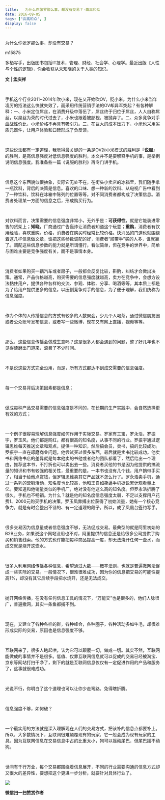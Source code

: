 ```yaml
---
title:   为什么你张罗那么事，却没有交易？-曲高和众
date: 2016-09-05
tags: ["曲高和众", ]
display: false
---
```



## 



为什么你张罗那么事，却没有交易？




m15875




多栖写手，出版图书包括IT技术，管理、财经、社会学、心理学。最近出版《人性与个性的逻辑》，你会收获从未知晓的关于人类的知识。


**文 | 孟庆祥**

&nbsp;

手机这个行业2011~2014年吹小米，现在又开始吹OV，贬小米。为什么小米当年凌厉的招法这么快就失效了，而采用传统营销手法的OV却异军突起？有各种解释：一、小米定位屌丝，在消费升级中落伍了，屌丝终于归位于屌丝，人人自称屌丝，以屌丝为荣的时代过去了，小米也跟着被鄙视，被抛弃了。二、众多竞争对手血战性价比，小米价格不再具有吸引力。三、在巨大的成本压力下，小米也采用劣质元器件，让用户体验和口碑形成了负反馈。

&nbsp;

这些说法都有一定道理，我觉得最关键的一条是OV对小米模式的胜利是『**说服**』的胜利，是高信息强度对低信息强度的胜利。本文并不是要解释手机的事，是举例说明信息强度。我准备些一篇《说服的胜利》再专门讲手机。

&nbsp;

信息这个东西貌似很抽象，实际它无处不在。在街头小卖店的冰箱里，我们随手拿一瓶饮料，背后的决策是信息。喜欢的口味、想一种新的饮料、从电视广告中看到了一种饮料，饮料在冰箱中陈列的位置等等，对不同消费者都构成了决策信息。消费者处理某一方面的信息之后，形成购买行为。

&nbsp;

对饮料而言，决策需要的信息强度非常小，无外乎是：**可获得性**，就是它能装进零售的货架上；**知晓**，厂商通过广告轰炸让消费者知道这个玩意；**重购**，消费者有饮用经验，喜欢重购。价格，消费者在购买时经常比较价格。快消品的门道也就围绕着这几样信息做文章，谁把这些参数调配的好，消费者“顺带手”买的人多，谁就赢了。调配这些信息参数的能力就是所谓懂行，看似简单，但在竞争的世界中，简单与困难主要是竞争强度有关，而不是事情本身。

&nbsp;

消费者如果购买一辆汽车或者房子，一般都会反复比较，斟酌，纠结才会做出决策。通常，产品价格越高，购买需要的信息强度就越高，卖方在竞争中，会想方设法黏住用户，提供各种各样的交流、参观、体验、分享、喝酒等等，其本质上都是为了给用户提供更多的信息，以压倒竞争对手的信息，为了便于理解，我们统称为信息强度。

&nbsp;

作为个体的人传播信息的方式有较多的人数聚会，少几个人喝茶，通过微信朋友圈或者公众账号发布信息，或者写一些微博，现在又有网上直播，视频等等。

&nbsp;

那么，这些信息传播会做成生意吗？这是很多人都会遇到的问题，整了好几年也不见得琢磨出门道来，浪费了不少时间。

&nbsp;

不是说这些方式完全没用，而是，所有方式都达不到成交需要的信息强度。

&nbsp;

每一个交易背后决策因素都是信息；

&nbsp;

促成每种产品交易需要的信息强度是不同的，在长期的生产实践中，会自然选择更有效的方式；

&nbsp;

一个例子很容易理解信息强度如何作用于实际交易。罗家有三宝，罗永浩，罗振宇，罗玉风，他们都是网红，都有很高的知名度，从事不同的行业。罗振宇通过逻辑思维每天推送文章和观点，提供一种知识，然后搞会员，卖书，搞的比较成功。罗振宇一直在琢磨商业问题，他尝试买过很多东西，最后就是卖书比较成功。他卖书和网络书店的差异就是每本他卖的书他或者他的团队都看了，然后给出一个理由，推荐这本书，不打折也可以卖出去一些。消费者买他的书是因为他提供的搞流量的知识和书有较强的相关性，最重要的是，一本书也没有几个钱，用户捎带手买了，相当于给他点赏钱，但罗辑思维卖其它产品就不怎么行了。罗永浩卖手机，通过一系列的营销活动，知名度也比较高，他和王自如撕逼手机据说累计观看量上亿。要知道和他销量类似的手机厂，绝对没有他这么高的知名度。但罗永浩折腾了很久，手机也不畅销。为什么？就是他的知名度信息强度太弱，不足以支撑用户花费1、2000元购买手机的决策。罗玉凤靠搏出位获得了初始流量，她有一个核心竞争力，就是有时会整出不错的、有一定道理的段子，所以，成了凤凰台签约写手。

&nbsp;

很多交易因为信息量或者信息强度不够，无法促成交易。最典型的就是阿里初始的B2B业务，如果说这个网站没用也不对，阿里提供的信息还是给很多公司提供了购买和销售线索。他的方式也许能把每种商品提高一度，却无法烧开任何一壶水，而成交就是烧开这壶水。

&nbsp;

很多人利用网络传播各种信息，希望通过大数——概率法则，也就是普遍撒网法促成一些实际的交易。一般情况下，很难很难成功，因为你的信息把交易的可能性提高1%，却没有其它后续手段把水烧开，还是无法成交。

&nbsp;

抛开网络传播，在没有任何信息工具的情况下，“万能交”也是很多的，他们人脉很广，普遍撒网，其实一条鱼都捕不到。

&nbsp;

现在，又建立了各种各样的群，各种峰会，各种圈子，各种活动多如牛毛，却很难形成实际的交易，原因也是信息强度不够。

&nbsp;

互联网来了，很多人瞎起哄，认为它可以颠覆一切，做成一切。其实不然，互联网能做成的事情并不是很多。低值、仅靠互联网信息就可以促成的交易已经被淘宝、京东等网站打扫干净了，剩下的就是互联网信息仅仅有一定促进作用的产品和服务了，这事就很难成功。

&nbsp;

光说不行，你明白了这个道理也可以让你少走弯路，免得瞎折腾。

&nbsp;

信息强度不够，如何破？

&nbsp;

一个最实用的方法就是深入理解现在人们的交易方式，把该补的信息点都要补上。所以，大多数情况下，互联网很难颠覆现有的玩家，它一般会成为现有玩家的工具。因为互联网信息在交易信息中占的比重太小，狗可以摇动尾巴，但尾巴摇不动狗。

&nbsp;

世间有千行万业，每个交易都围绕着信息展开，不同的行业需要沟通的信息方式却又很大的差异性，要想把这个更进一步分析，就要针对具体行业了。



**<img data-s="300,640" data-type="jpeg" src="http://mmbiz.qpic.cn/mmbiz/fxGMiaL5Zj1gAtMBdoRAfrkfBNF0WEAG9elY136EMERA8zleoqyibsc68mLpoiagDqkzcRhEo0psRuCqoQbcWg52w/0?wx_fmt=jpeg" data-ratio="1" data-w="430"/>**




**微信扫一扫赞赏作者**